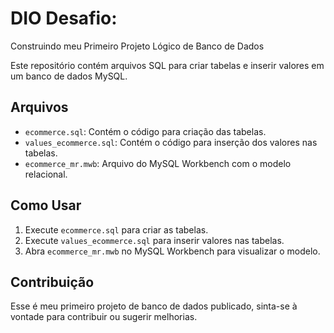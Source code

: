 # DIO Desafio: 
Construindo meu Primeiro Projeto Lógico de Banco de Dados

Este repositório contém arquivos SQL para criar tabelas e inserir valores em um banco de dados MySQL.

## Arquivos

- `ecommerce.sql`: Contém o código para criação das tabelas.
- `values_ecommerce.sql`: Contém o código para inserção dos valores nas tabelas.
- `ecommerce_mr.mwb`: Arquivo do MySQL Workbench com o modelo relacional.

## Como Usar

1. Execute `ecommerce.sql` para criar as tabelas.
2. Execute `values_ecommerce.sql` para inserir valores nas tabelas.
3. Abra `ecommerce_mr.mwb` no MySQL Workbench para visualizar o modelo.

## Contribuição

Esse é meu primeiro projeto de banco de dados publicado, sinta-se à vontade para contribuir ou sugerir melhorias.
